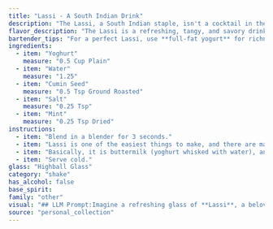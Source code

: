 ```yaml
---
title: "Lassi - A South Indian Drink"
description: "The Lassi, a South Indian staple, isn't a cocktail in the traditional sense but rather a refreshing beverage. It belongs to the family of yogurt-based drinks, similar to buttermilk or kefir.  Its origins trace back to ancient India, where it was enjoyed for its cooling and digestive properties. "
flavor_description: "The Lassi is a refreshing, tangy, and savory drink. The yogurt provides a creamy base, while the water balances its thickness.  Cumin seed adds a warm, earthy note, and salt enhances the flavors. Mint offers a cool, refreshing touch, making this a perfect summer drink. "
bartender_tips: "For a perfect Lassi, use **full-fat yogurt** for richness. **Freshly ground cumin** provides the most flavor, so grind it yourself. **Chill everything** before blending to ensure a cool, refreshing drink. Use a **powerful blender** to achieve a smooth consistency. Adjust the **water and salt** to your taste preference, and don't forget the **mint garnish** for a beautiful finish! "
ingredients:
  - item: "Yoghurt"
    measure: "0.5 Cup Plain"
  - item: "Water"
    measure: "1.25"
  - item: "Cumin Seed"
    measure: "0.5 Tsp Ground Roasted"
  - item: "Salt"
    measure: "0.25 Tsp"
  - item: "Mint"
    measure: "0.25 Tsp Dried"
instructions:
  - item: "Blend in a blender for 3 seconds."
  - item: "Lassi is one of the easiest things to make, and there are many ways of making it."
  - item: "Basically, it is buttermilk (yoghurt whisked with water), and you can choose almost any consistency that you like, from the thinnest to the thickest."
  - item: "Serve cold."
glass: "Highball Glass"
category: "shake"
has_alcohol: false
base_spirit:
family: "other"
visual: "## LLM Prompt:Imagine a refreshing glass of **Lassi**, a beloved South Indian beverage. Describe its appearance, focusing on the following aspects:* **Color:** What shade is the Lassi? Does it vary depending on the amount of yogurt or mint used?* **Texture:** Is it thick and creamy, or thinner and more watery? Are there any visible ingredients like seeds or pieces of mint?* **Garnish:** What, if anything, is used to garnish the Lassi? Does it have a traditional look or a modern twist?* **Glassware:**  What type of glass would you typically serve Lassi in? Does it enhance the visual appeal of the drink?* **Overall impression:** What is the overall feeling you get when you look at a glass of Lassi? Is it inviting, refreshing, or comforting? **Bonus:** Describe any variations in appearance based on different ingredients or preparation methods. "
source: "personal_collection"
---
```


